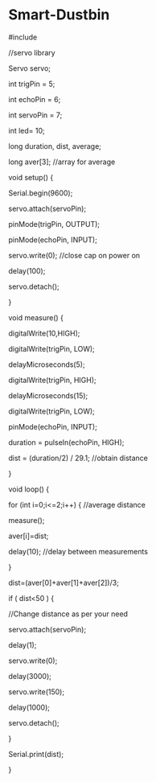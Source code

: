 # Smart-Dustbin
#include

//servo library

Servo servo;

int trigPin = 5;

int echoPin = 6;

int servoPin = 7;

int led= 10;

long duration, dist, average;

long aver[3]; //array for average

void setup() {

Serial.begin(9600);

servo.attach(servoPin);

pinMode(trigPin, OUTPUT);

pinMode(echoPin, INPUT);

servo.write(0); //close cap on power on

delay(100);

servo.detach();

}

void measure() {

digitalWrite(10,HIGH);

digitalWrite(trigPin, LOW);

delayMicroseconds(5);

digitalWrite(trigPin, HIGH);

delayMicroseconds(15);

digitalWrite(trigPin, LOW);

pinMode(echoPin, INPUT);

duration = pulseIn(echoPin, HIGH);

dist = (duration/2) / 29.1; //obtain distance

}

void loop() {

for (int i=0;i<=2;i++) { //average distance

measure();

aver[i]=dist;

delay(10); //delay between measurements

}

dist=(aver[0]+aver[1]+aver[2])/3;

if ( dist<50 ) {

//Change distance as per your need

servo.attach(servoPin);

delay(1);

servo.write(0);

delay(3000);

servo.write(150);

delay(1000);

servo.detach();

}

Serial.print(dist);

}
